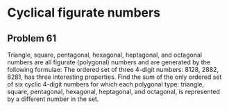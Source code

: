 # Cyclical figurate numbers
## Problem 61
Triangle, square, pentagonal, hexagonal, heptagonal, and octagonal numbers are all figurate (polygonal) numbers and are generated by the following formulae:
The ordered set of three 4-digit numbers: 8128, 2882, 8281, has three interesting properties.
Find the sum of the only ordered set of six cyclic 4-digit numbers for which each polygonal type: triangle, square, pentagonal, hexagonal, heptagonal, and octagonal, is represented by a different number in the set.
